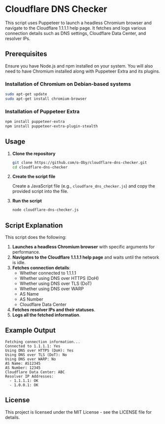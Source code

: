 # Cloudflare DNS Checker

This script uses Puppeteer to launch a headless Chromium browser and navigate to the Cloudflare 1.1.1.1 help page. It fetches and logs various connection details such as DNS settings, Cloudflare Data Center, and resolver IPs.

## Prerequisites

Ensure you have Node.js and npm installed on your system. You will also need to have Chromium installed along with Puppeteer Extra and its plugins.

### Installation of Chromium on Debian-based systems

```bash
sudo apt-get update
sudo apt-get install chromium-browser
```

### Installation of Puppeteer Extra

```bash
npm install puppeteer-extra
npm install puppeteer-extra-plugin-stealth
```

## Usage

1. **Clone the repository**

    ```bash
    git clone https://github.com/o-Oby/cloudflare-dns-checker.git
    cd cloudflare-dns-checker
    ```

2. **Create the script file**

    Create a JavaScript file (e.g., `cloudfare_dns_checker.js`) and copy the provided script into the file.

3. **Run the script**

    ```bash
    node cloudflare-dns-checker.js
    ```

## Script Explanation

This script does the following:

1. **Launches a headless Chromium browser** with specific arguments for performance.
2. **Navigates to the Cloudflare 1.1.1.1 help page** and waits until the network is idle.
3. **Fetches connection details**:
    - Whether connected to 1.1.1.1
    - Whether using DNS over HTTPS (DoH)
    - Whether using DNS over TLS (DoT)
    - Whether using DNS over WARP
    - AS Name
    - AS Number
    - Cloudflare Data Center
4. **Fetches resolver IPs and their statuses**.
5. **Logs all the fetched information**.

## Example Output

```text
Fetching connection information...
Connected to 1.1.1.1: Yes
Using DNS over HTTPS (DoH): Yes
Using DNS over TLS (DoT): No
Using DNS over WARP: No
AS Name: AS12345
AS Number: 12345
Cloudflare Data Center: ABC
Resolver IP Addresses:
  - 1.1.1.1: OK
  - 1.0.0.1: OK
```

## License

This project is licensed under the MIT License - see the LICENSE file for details.
